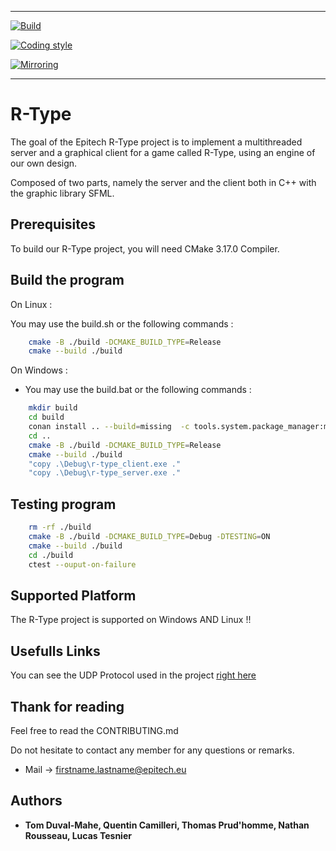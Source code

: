 ***
[![Build](https://github.com/osvegn/R-Type/actions/workflows/build.yml/badge.svg)](https://github.com/osvegn/R-Type/actions/workflows/build.yml)

[![Coding style](https://github.com/osvegn/R-Type/actions/workflows/lints.yml/badge.svg)](https://github.com/osvegn/R-Type/actions/workflows/lints.yml)

[![Mirroring](https://github.com/osvegn/R-Type/actions/workflows/mirroring.yml/badge.svg)](https://github.com/osvegn/R-Type/actions/workflows/mirroring.yml)
***

# R-Type

The goal of the Epitech R-Type project is to implement a multithreaded server and a graphical client for a game called R-Type, using an engine of our own design.

Composed of two parts, namely the server and the client both in C++ with the graphic library SFML.

## Prerequisites

To build our R-Type project, you will need CMake 3.17.0 Compiler.

## Build the program

On Linux :

You may use the build.sh or the following commands :

```bash
    cmake -B ./build -DCMAKE_BUILD_TYPE=Release
    cmake --build ./build
```

On Windows :

* You may use the build.bat or the following commands :

```bash
    mkdir build
    cd build
    conan install .. --build=missing  -c tools.system.package_manager:mode=install -c tools.system.package_manager:sudo=True
    cd ..
    cmake -B ./build -DCMAKE_BUILD_TYPE=Release
    cmake --build ./build
    "copy .\Debug\r-type_client.exe ."
    "copy .\Debug\r-type_server.exe ."
```

## Testing program
```bash
    rm -rf ./build
    cmake -B ./build -DCMAKE_BUILD_TYPE=Debug -DTESTING=ON
    cmake --build ./build
    cd ./build
    ctest --ouput-on-failure
```

## Supported Platform

The R-Type project is supported on Windows AND Linux !!


## Usefulls Links

You can see the UDP Protocol used in the project [right here](https://www.notion.so/3e9469baeb9e4ae2bf05c215babdf142?v=4047238dabd94ec6b7c035eabf6bbc31)


## Thank for reading

Feel free to read the CONTRIBUTING.md

Do not hesitate to contact any member for any questions or remarks.

* Mail -> firstname.lastname@epitech.eu

## Authors

* **Tom Duval-Mahe, Quentin Camilleri, Thomas Prud'homme, Nathan Rousseau, Lucas Tesnier**